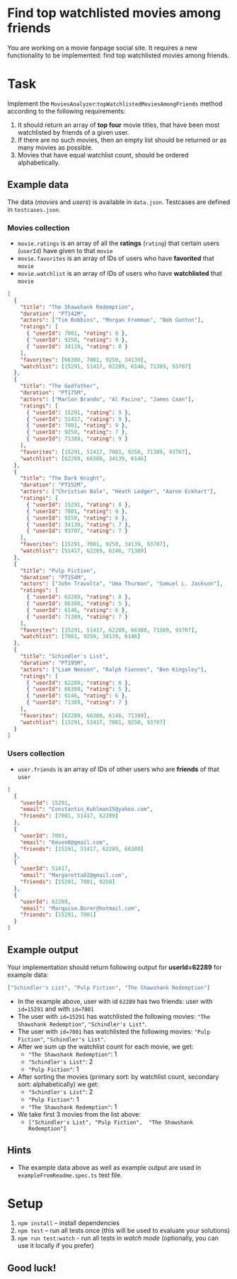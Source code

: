 # Find top watchlisted movies among friends

You are working on a movie fanpage social site. It requires a new functionality to be implemented: find top watchlisted movies among friends.

# Task

Implement the `MoviesAnalyzer`:`topWatchlistedMoviesAmongFriends` method according to the following requirements:

1. It should return an array of **top four** movie titles, that have been most watchlisted by friends of a given user.
2. If there are no such movies, then an empty list should be returned or as many movies as possible.
3. Movies that have equal watchlist count, should be ordered alphabetically.

## Example data

The data (_movies_ and _users_) is available in `data.json`. Testcases are defined in `testcases.json`.

### Movies collection

- `movie.ratings` is an array of all the **ratings** (`rating`) that certain users (`userId`) have given to that `movie`
- `movie.favorites` is an array of IDs of users who have **favorited** that `movie`
- `movie.watchlist` is an array of IDs of users who have **watchlisted** that `movie`

```json
[
  {
    "title": "The Shawshank Redemption",
    "duration": "PT142M",
    "actors": ["Tim Robbins", "Morgan Freeman", "Bob Gunton"],
    "ratings": [
      { "userId": 7001, "rating": 8 },
      { "userId": 9250, "rating": 9 },
      { "userId": 34139, "rating": 8 }
    ],
    "favorites": [66380, 7001, 9250, 34139],
    "watchlist": [15291, 51417, 62289, 6146, 71389, 93707]
  },
  {
    "title": "The Godfather",
    "duration": "PT175M",
    "actors": ["Marlon Brando", "Al Pacino", "James Caan"],
    "ratings": [
      { "userId": 15291, "rating": 9 },
      { "userId": 51417, "rating": 9 },
      { "userId": 7001, "rating": 9 },
      { "userId": 9250, "rating": 7 },
      { "userId": 71389, "rating": 9 }
    ],
    "favorites": [15291, 51417, 7001, 9250, 71389, 93707],
    "watchlist": [62289, 66380, 34139, 6146]
  },
  {
    "title": "The Dark Knight",
    "duration": "PT152M",
    "actors": ["Christian Bale", "Heath Ledger", "Aaron Eckhart"],
    "ratings": [
      { "userId": 15291, "rating": 8 },
      { "userId": 7001, "rating": 9 },
      { "userId": 9250, "rating": 6 },
      { "userId": 34139, "rating": 7 },
      { "userId": 93707, "rating": 7 }
    ],
    "favorites": [15291, 7001, 9250, 34139, 93707],
    "watchlist": [51417, 62289, 6146, 71389]
  },
  {
    "title": "Pulp Fiction",
    "duration": "PT154M",
    "actors": ["John Travolta", "Uma Thurman", "Samuel L. Jackson"],
    "ratings": [
      { "userId": 62289, "rating": 8 },
      { "userId": 66380, "rating": 5 },
      { "userId": 6146, "rating": 6 },
      { "userId": 71389, "rating": 7 }
    ],
    "favorites": [15291, 51417, 62289, 66380, 71389, 93707],
    "watchlist": [7001, 9250, 34139, 6146]
  },
  {
    "title": "Schindler's List",
    "duration": "PT195M",
    "actors": ["Liam Neeson", "Ralph Fiennes", "Ben Kingsley"],
    "ratings": [
      { "userId": 62289, "rating": 8 },
      { "userId": 66380, "rating": 5 },
      { "userId": 6146, "rating": 6 },
      { "userId": 71389, "rating": 7 }
    ],
    "favorites": [62289, 66380, 6146, 71389],
    "watchlist": [15291, 51417, 7001, 9250, 93707]
  }
]
```

### Users collection

- `user.friends` is an array of IDs of other users who are **friends** of that `user`

```json
[
  {
    "userId": 15291,
    "email": "Constantin_Kuhlman15@yahoo.com",
    "friends": [7001, 51417, 62289]
  },
  {
    "userId": 7001,
    "email": "Keven6@gmail.com",
    "friends": [15291, 51417, 62289, 66380]
  },
  {
    "userId": 51417,
    "email": "Margaretta82@gmail.com",
    "friends": [15291, 7001, 9250]
  },
  {
    "userId": 62289,
    "email": "Marquise.Borer@hotmail.com",
    "friends": [15291, 7001]
  }
]
```

## Example output

Your implementation should return following output for **userId=62289** for example data:

```json
["Schindler's List", "Pulp Fiction", "The Shawshank Redemption"]
```

- In the example above, user with id `62289` has two friends: user with `id=15291` and with `id=7001`
- The user with `id=15291` has watchlisted the following movies: `"The Shawshank Redemption"`, `"Schindler's List"`.
- The user with `id=7001` has watchlisted the following movies: `"Pulp Fiction"`, `"Schindler's List"`.
- After we sum up the watchlist count for each movie, we get:
  - `"The Shawshank Redemption"`: 1
  - `"Schindler's List"`: 2
  - `"Pulp Fiction"`: 1
- After sorting the movies (primary sort: by watchlist count, secondary sort: alphabetically) we get:
  - `"Schindler's List"`: 2
  - `"Pulp Fiction"`: 1
  - `"The Shawshank Redemption"`: 1
- We take first 3 movies from the list above:
  - `["Schindler's List", "Pulp Fiction",  "The Shawshank Redemption"]`

## Hints

- The example data above as well as example output are used in `exampleFromReadme.spec.ts` test file.

# Setup

1. `npm install` – install dependencies
2. `npm test` – run all tests once (this will be used to evaluate your solutions)
3. `npm run test:watch` - run all tests in _watch mode_ (optionally, you can use it locally if you prefer)

## Good luck!
